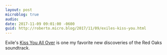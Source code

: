 ```yaml
---
layout: post
microblog: true
audio: 
date: 2017-11-09 09:01:00 -0600
guid: http://roberto.micro.blog/2017/11/09/exiles-kiss-you.html
---
```

Exile's [Kiss You All Over](https://www.youtube.com/watch?v=ovqpvtJ_MfA) is one my favorite new discoveries of the Red Oaks soundtrack. 
